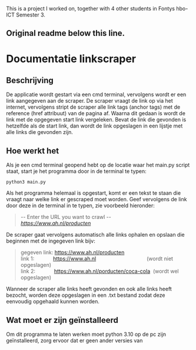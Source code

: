 This is a project I worked on, together with 4 other students in Fontys hbo-ICT Semester 3.

Original readme below this line.
---

# Documentatie linkscraper
## Beschrijving
De applicatie wordt gestart via een cmd terminal, vervolgens wordt er een link aangegeven aan de scraper. De scraper
vraagt de link op via het internet, vervolgens stript de scraper alle link tags (anchor tags) met de reference 
(href attribuut) van de pagina af. Waarna dit gedaan is wordt de link met de opgegeven start link vergeleken. Bevat de 
link die gevonden is hetzelfde als de start link, dan wordt de link opgeslagen in een lijstje met alle links die 
gevonden zijn.

## Hoe werkt het
Als je een cmd terminal geopend hebt op de locatie waar het main.py script staat, start je het programma door in de 
terminal te typen: 

	python3 main.py

Als het programma helemaal is opgestart, komt er een tekst te staan die vraagt naar welke link er gescraped moet 
worden. Geef vervolgens de link door deze in de terminal in te typen, zie voorbeeld hieronder:

> -- Enter the URL you want to crawl --  
> *https://www.ah.nl/producten*

De scraper gaat vervolgens automatisch alle links ophalen en opslaan die beginnen met de ingegeven link bijv:

> gegeven link: https://www.ah.nl/producten  
> link 1: &nbsp;&nbsp;&nbsp;&nbsp;&nbsp;&nbsp;&nbsp;&nbsp;&nbsp;&nbsp;&nbsp;&nbsp;https://www.ah.nl &nbsp;&nbsp;&nbsp;&nbsp;&nbsp;&nbsp;&nbsp;&nbsp;&nbsp;&nbsp;&nbsp;&nbsp;&nbsp;&nbsp;&nbsp;&nbsp;&nbsp;&nbsp;&nbsp;&nbsp;&nbsp;&nbsp;&nbsp;&nbsp;&nbsp;&nbsp;&nbsp;&nbsp;&nbsp;&nbsp;&nbsp;&nbsp;&nbsp;&nbsp;(wordt niet opgeslagen)  
> link 2: &nbsp;&nbsp;&nbsp;&nbsp;&nbsp;&nbsp;&nbsp;&nbsp;&nbsp;&nbsp;&nbsp;&nbsp;https://www.ah.nl/porducten/coca-cola &nbsp;(wordt wel opgeslagen)

Wanneer de scraper alle links heeft gevonden en ook alle links heeft bezocht, worden deze opgeslagen in een .txt bestand
zodat deze eenvoudig opgehaald kunnen worden.

## Wat moet er zijn geïnstalleerd
Om dit programma te laten werken moet python 3.10 op de pc zijn geïnstalleerd, zorg ervoor dat er geen ander versies van
